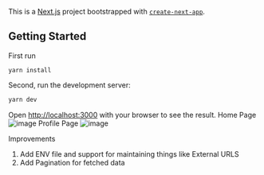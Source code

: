 This is a [Next.js](https://nextjs.org/) project bootstrapped with [`create-next-app`](https://github.com/vercel/next.js/tree/canary/packages/create-next-app).

## Getting Started
First run
```
yarn install
```
Second, run the development server:

```bash
yarn dev
```

Open [http://localhost:3000](http://localhost:3000) with your browser to see the result.
Home Page
![image](https://user-images.githubusercontent.com/10894677/118393362-75c96c00-b647-11eb-8094-881cd437cbd9.png)
Profile Page
![image](https://user-images.githubusercontent.com/10894677/118393389-88dc3c00-b647-11eb-864e-03607bffe423.png)


Improvements

1) Add ENV file and support for maintaining things like External URLS
2) Add Pagination for fetched data